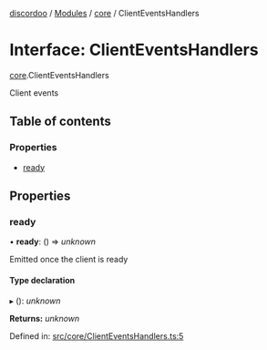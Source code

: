[discordoo](../README.md) / [Modules](../modules.md) / [core](../modules/core.md) / ClientEventsHandlers

# Interface: ClientEventsHandlers

[core](../modules/core.md).ClientEventsHandlers

Client events

## Table of contents

### Properties

- [ready](core.clienteventshandlers.md#ready)

## Properties

### ready

• **ready**: () => *unknown*

Emitted once the client is ready

#### Type declaration

▸ (): *unknown*

**Returns:** *unknown*

Defined in: [src/core/ClientEventsHandlers.ts:5](https://github.com/Discordoo/discordoo/blob/75592d0/src/core/ClientEventsHandlers.ts#L5)
